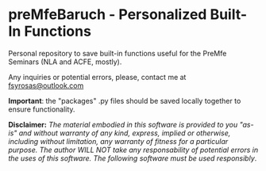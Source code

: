 # preMfeBaruch - Personalized Built-In Functions


Personal repository to save built-in functions useful for the PreMfe Seminars (NLA and ACFE, mostly). 

Any inquiries or potential errors, please, contact me at fsyrosas@outlook.com

**Important**: the "packages" .py files should be saved locally together to ensure functionality.


**Disclaimer:** _The material embodied in this software is provided to you "as-is" and without warranty of any kind, express, implied or otherwise, including without limitation, any warranty of fitness for a particular purpose. The author WILL NOT take any responsability of potential errors in the uses of this software. The following software must be used responsibly_.
